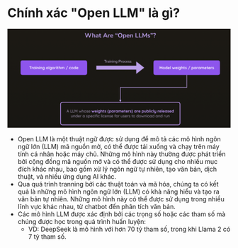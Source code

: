 # Chính xác "Open LLM" là gì?

![Open LLM](images/image.png)

- Open LLM là một thuật ngữ được sử dụng để mô tả các mô hình ngôn ngữ lớn (LLM) mã nguồn mở, có thể được tải xuống và chạy trên máy tính cá nhân hoặc máy chủ. Những mô hình này thường được phát triển bởi cộng đồng mã nguồn mở và có thể được sử dụng cho nhiều mục đích khác nhau, bao gồm xử lý ngôn ngữ tự nhiên, tạo văn bản, dịch thuật, và nhiều ứng dụng AI khác.
- Qua quá trình tranning bởi các thuật toán và mã hóa, chúng ta có kết quả là những mô hình ngôn ngữ lớn (LLM) có khả năng hiểu và tạo ra văn bản tự nhiên. Những mô hình này có thể được sử dụng trong nhiều lĩnh vực khác nhau, từ chatbot đến phân tích văn bản.
- Các mô hình LLM được xác định bởi các trọng số hoặc các tham số mà chúng được học trong quá trình huấn luyện:
  - VD: DeepSeek là mô hình với hơn 70 tỷ tham số, trong khi Llama 2 có 7 tỷ tham số.
